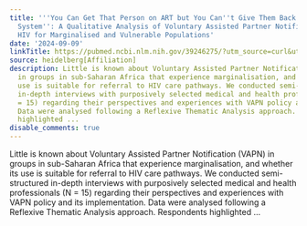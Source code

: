 ```yaml
---
title: '''You Can Get That Person on ART but You Can''t Give Them Back Their Social
  System'': A Qualitative Analysis of Voluntary Assisted Partner Notification for
  HIV for Marginalised and Vulnerable Populations'
date: '2024-09-09'
linkTitle: https://pubmed.ncbi.nlm.nih.gov/39246275/?utm_source=curl&utm_medium=rss&utm_campaign=pubmed-2&utm_content=1FakS-2QOkCT8HsMOQP1bCRQ4YzyumYOmxmF0moLsQ3dFB1E9V&fc=20220326224207&ff=20240909184358&v=2.18.0.post9+e462414
source: heidelberg[Affiliation]
description: Little is known about Voluntary Assisted Partner Notification (VAPN)
  in groups in sub-Saharan Africa that experience marginalisation, and whether its
  use is suitable for referral to HIV care pathways. We conducted semi-structured
  in-depth interviews with purposively selected medical and health professionals (N
  = 15) regarding their perspectives and experiences with VAPN policy and its implementation.
  Data were analysed following a Reflexive Thematic Analysis approach. Respondents
  highlighted ...
disable_comments: true
---
```

Little is known about Voluntary Assisted Partner Notification (VAPN) in groups in sub-Saharan Africa that experience marginalisation, and whether its use is suitable for referral to HIV care pathways. We conducted semi-structured in-depth interviews with purposively selected medical and health professionals (N = 15) regarding their perspectives and experiences with VAPN policy and its implementation. Data were analysed following a Reflexive Thematic Analysis approach. Respondents highlighted ...